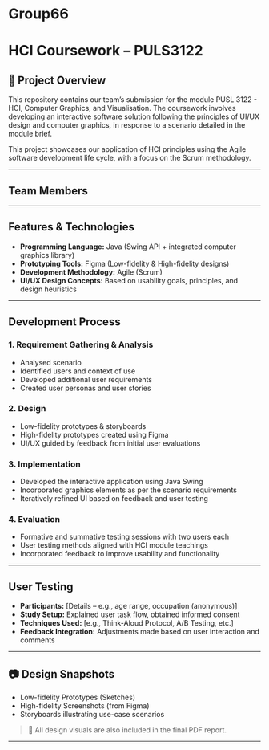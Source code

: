 # Group66
# HCI Coursework – PULS3122

## 📌 Project Overview

This repository contains our team’s submission for the module PUSL 3122 - HCI, Computer Graphics, and Visualisation. The coursework involves developing an interactive software solution following the principles of UI/UX design and computer graphics, in response to a scenario detailed in the module brief.

This project showcases our application of HCI principles using the Agile software development life cycle, with a focus on the Scrum methodology.

---

## Team Members


---

## Features & Technologies

- **Programming Language:** Java (Swing API + integrated computer graphics library)
- **Prototyping Tools:** Figma (Low-fidelity & High-fidelity designs)
- **Development Methodology:** Agile (Scrum)
- **UI/UX Design Concepts:** Based on usability goals, principles, and design heuristics

---

## Development Process

### 1. Requirement Gathering & Analysis
- Analysed scenario
- Identified users and context of use
- Developed additional user requirements
- Created user personas and user stories

### 2. Design
- Low-fidelity prototypes & storyboards
- High-fidelity prototypes created using Figma
- UI/UX guided by feedback from initial user evaluations

### 3. Implementation
- Developed the interactive application using Java Swing
- Incorporated graphics elements as per the scenario requirements
- Iteratively refined UI based on feedback and user testing

### 4. Evaluation
- Formative and summative testing sessions with two users each
- User testing methods aligned with HCI module teachings
- Incorporated feedback to improve usability and functionality

---

## User Testing

- **Participants:** [Details – e.g., age range, occupation (anonymous)]
- **Study Setup:** Explained user task flow, obtained informed consent
- **Techniques Used:** [e.g., Think-Aloud Protocol, A/B Testing, etc.]
- **Feedback Integration:** Adjustments made based on user interaction and comments

---

## 📷 Design Snapshots

- Low-fidelity Prototypes (Sketches)
- High-fidelity Screenshots (from Figma)
- Storyboards illustrating use-case scenarios

> 📄 All design visuals are also included in the final PDF report.

---


